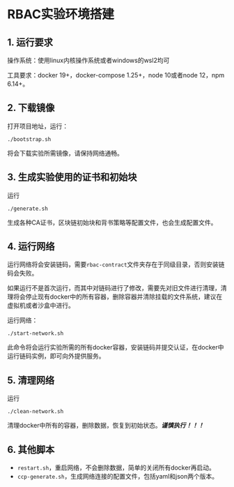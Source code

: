 # RBAC实验环境搭建

## 1. 运行要求

操作系统：使用linux内核操作系统或者windows的wsl2均可

工具要求：docker 19+，docker-compose 1.25+，node 10或者node 12，npm 6.14+。

## 2. 下载镜像

打开项目地址，运行：

```shell
./bootstrap.sh
```

将会下载实验所需镜像，请保持网络通畅。

## 3. 生成实验使用的证书和初始块

运行

```shell
./generate.sh
```

生成各种CA证书，区块链初始块和背书策略等配置文件，也会生成配置文件。

## 4. 运行网络

运行网络将会安装链码，需要`rbac-contract`文件夹存在于同级目录，否则安装链码会失败。

如果运行不是首次运行，而其中对链码进行了修改，需要先对旧文件进行清理，清理将会停止现有docker中的所有容器，删除容器并清除挂载的文件系统，建议在虚拟机或者沙盒中进行。

运行网络：

```shell
./start-network.sh
```

此命令将会运行实验所需的所有docker容器，安装链码并提交认证，在docker中运行链码实例，即可向外提供服务。

## 5. 清理网络 

运行

```shell
./clean-network.sh
```

清理docker中所有的容器，删除数据，恢复到初始状态。***谨慎执行！！！***

## 6. 其他脚本

- `restart.sh`，重启网络，不会删除数据，简单的关闭所有docker再启动。
- `ccp-generate.sh`，生成网络连接的配置文件，包括yaml和json两个版本。
